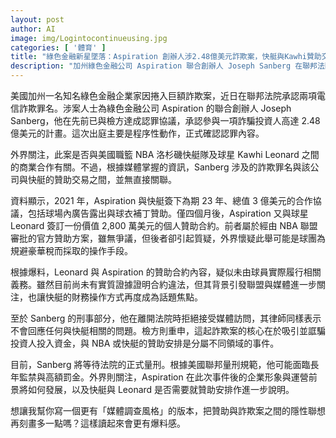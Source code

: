 ```yaml
---
layout: post
author: AI
image: img/Logintocontinueusing.jpg
categories: [ '體育' ]
title: "綠色金融新星墜落：Aspiration 創辦人涉2.48億美元詐欺案，快艇與Kawhi贊助交易疑雲再起"  
description: "加州綠色金融公司 Aspiration 聯合創辦人 Joseph Sanberg 在聯邦法院承認兩項電信詐欺罪，涉案金額高達 2.48 億美元。雖檢方強調案件與 NBA 洛杉磯快艇的官方贊助無直接關聯，但外界對 Aspiration 與球星 Kawhi Leonard 之間價值 2,800 萬美元、疑似缺乏實質履行的個人贊助合約連結產生懷疑。該合約是否成為球團規避豪華稅的灰色操作？在 Sanberg 等待量刑之際，Aspiration 的企業形象、快艇的財務手法與聯盟審查走向正成為媒體與輿論的聚焦點。"  "
---
```

美國加州一名知名綠色金融企業家因捲入巨額詐欺案，近日在聯邦法院承認兩項電信詐欺罪名。涉案人士為綠色金融公司 Aspiration 的聯合創辦人 Joseph Sanberg，他在先前已與檢方達成認罪協議，承認參與一項詐騙投資人高達 2.48 億美元的計畫。這次出庭主要是程序性動作，正式確認認罪內容。  

外界關注，此案是否與美國職籃 NBA 洛杉磯快艇隊及球星 Kawhi Leonard 之間的商業合作有關。不過，根據媒體掌握的資訊，Sanberg 涉及的詐欺罪名與該公司與快艇的贊助交易之間，並無直接關聯。  

資料顯示，2021 年，Aspiration 與快艇簽下為期 23 年、總值 3 億美元的合作協議，包括球場內廣告露出與球衣補丁贊助。僅四個月後，Aspiration 又與球星 Leonard 簽訂一份價值 2,800 萬美元的個人贊助合約。前者屬於經由 NBA 聯盟審批的官方贊助方案，雖無爭議，但後者卻引起質疑，外界懷疑此舉可能是球團為規避豪華稅而採取的操作手段。  

根據爆料，Leonard 與 Aspiration 的贊助合約內容，疑似未由球員實際履行相關義務。雖然目前尚未有實質證據證明合約違法，但其背景引發聯盟與媒體進一步關注，也讓快艇的財務操作方式再度成為話題焦點。  

至於 Sanberg 的刑事部分，他在離開法院時拒絕接受媒體訪問，其律師同樣表示不會回應任何與快艇相關的問題。檢方則重申，這起詐欺案的核心在於吸引並誆騙投資人投入資金，與 NBA 或快艇的贊助安排是分屬不同領域的事件。  

目前，Sanberg 將等待法院的正式量刑。根據美國聯邦量刑規範，他可能面臨長年監禁與高額罰金。外界則關注，Aspiration 在此次事件後的企業形象與運營前景將如何發展，以及快艇與 Leonard 是否需要就贊助安排作進一步說明。  

想讓我幫你寫一個更有「媒體調查風格」的版本，把贊助與詐欺案之間的隱性聯想再刻畫多一點嗎？這樣讀起來會更有爆料感。